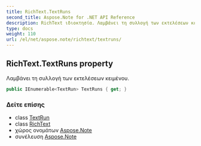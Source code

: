 ```yaml
---
title: RichText.TextRuns
second_title: Aspose.Note for .NET API Reference
description: RichText ιδιοκτησία. Λαμβάνει τη συλλογή των εκτελέσεων κειμένου.
type: docs
weight: 110
url: /el/net/aspose.note/richtext/textruns/
---
```

## RichText.TextRuns property

Λαμβάνει τη συλλογή των εκτελέσεων κειμένου.

```csharp
public IEnumerable<TextRun> TextRuns { get; }
```

### Δείτε επίσης

* class [TextRun](../../textrun/)
* class [RichText](../)
* χώρος ονομάτων [Aspose.Note](../../richtext/)
* συνέλευση [Aspose.Note](../../../)


